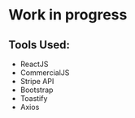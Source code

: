 # Work in progress

## Tools Used:

- ReactJS
- CommercialJS
- Stripe API
- Bootstrap
- Toastify
- Axios
